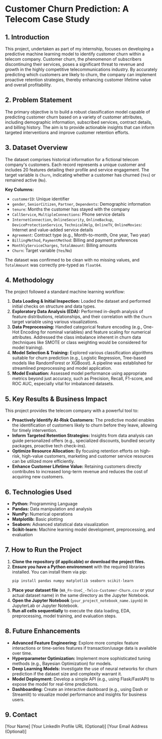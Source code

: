 # Customer Churn Prediction: A Telecom Case Study

## 1. Introduction

This project, undertaken as part of my internship, focuses on developing a predictive machine learning model to identify customer churn within a telecom company. Customer churn, the phenomenon of subscribers discontinuing their services, poses a significant threat to revenue and growth in the highly competitive telecommunications industry. By accurately predicting which customers are likely to churn, the company can implement proactive retention strategies, thereby enhancing customer lifetime value and overall profitability.

## 2. Problem Statement

The primary objective is to build a robust classification model capable of predicting customer churn based on a variety of customer attributes, including demographic information, subscribed services, contract details, and billing history. The aim is to provide actionable insights that can inform targeted interventions and improve customer retention efforts.

## 3. Dataset Overview

The dataset comprises historical information for a fictional telecom company's customers. Each record represents a unique customer and includes 20 features detailing their profile and service engagement. The target variable is `Churn`, indicating whether a customer has churned (`Yes`) or remained active (`No`).

**Key Columns:**
* `customerID`: Unique identifier
* `gender`, `SeniorCitizen`, `Partner`, `Dependents`: Demographic information
* `tenure`: Months the customer has stayed with the company
* `CallService`, `MultipleConnections`: Phone service details
* `InternetConnection`, `OnlineSecurity`, `OnlineBackup`, `DeviceProtectionService`, `TechnicalHelp`, `OnlineTV`, `OnlineMovies`: Internet and value-added service details
* `Agreement`: Contract type (e.g., Month-to-month, One year, Two year)
* `BillingMethod`, `PaymentMethod`: Billing and payment preferences
* `MonthlyServiceCharges`, `TotalAmount`: Billing amounts
* `Churn`: Target variable (`Yes`/`No`)

The dataset was confirmed to be clean with no missing values, and `TotalAmount` was correctly pre-typed as `float64`.

## 4. Methodology

The project followed a standard machine learning workflow:
1.  **Data Loading & Initial Inspection:** Loaded the dataset and performed initial checks on structure and data types.
2.  **Exploratory Data Analysis (EDA):** Performed in-depth analysis of feature distributions, relationships, and their correlation with the `Churn` target variable using various visualizations.
3.  **Data Preprocessing:** Handled categorical feature encoding (e.g., One-Hot Encoding for nominal variables) and feature scaling for numerical attributes. Addressed the class imbalance inherent in churn data (techniques like SMOTE or class weighting would be considered for model training).
4.  **Model Selection & Training:** Explored various classification algorithms suitable for churn prediction (e.g., Logistic Regression, Tree-based models like RandomForest or XGBoost). A pipeline was established for streamlined preprocessing and model application.
5.  **Model Evaluation:** Assessed model performance using appropriate metrics beyond just accuracy, such as Precision, Recall, F1-score, and ROC AUC, especially vital for imbalanced datasets.

## 5. Key Results & Business Impact

This project provides the telecom company with a powerful tool to:
* **Proactively Identify At-Risk Customers:** The predictive model enables the identification of customers likely to churn before they leave, allowing for timely intervention.
* **Inform Targeted Retention Strategies:** Insights from data analysis can guide personalized offers (e.g., specialized discounts, bundled security packages, proactive tech check-ins).
* **Optimize Resource Allocation:** By focusing retention efforts on high-risk, high-value customers, marketing and customer service resources can be utilized more efficiently.
* **Enhance Customer Lifetime Value:** Retaining customers directly contributes to increased long-term revenue and reduces the cost of acquiring new customers.

## 6. Technologies Used

* **Python:** Programming Language
* **Pandas:** Data manipulation and analysis
* **NumPy:** Numerical operations
* **Matplotlib:** Basic plotting
* **Seaborn:** Advanced statistical data visualization
* **Scikit-learn:** Machine learning model development, preprocessing, and evaluation

## 7. How to Run the Project

1.  **Clone the repository (if applicable) or download the project files.**
2.  **Ensure you have a Python environment** with the required libraries installed. You can install them via pip:
    ```bash
    pip install pandas numpy matplotlib seaborn scikit-learn
    ```
3.  **Place your dataset file** (`WA_Fn-UseC_-Telco-Customer-Churn.csv` or your actual dataset name) in the same directory as the Jupyter Notebook.
4.  **Open the Jupyter Notebook** (`your_project_notebook_name.ipynb`) in JupyterLab or Jupyter Notebook.
5.  **Run all cells sequentially** to execute the data loading, EDA, preprocessing, model training, and evaluation steps.

## 8. Future Enhancements

* **Advanced Feature Engineering:** Explore more complex feature interactions or time-series features if transaction/usage data is available over time.
* **Hyperparameter Optimization:** Implement more sophisticated tuning methods (e.g., Bayesian Optimization) for models.
* **Deep Learning Models:** Investigate the use of neural networks for churn prediction if the dataset size and complexity warrant it.
* **Model Deployment:** Develop a simple API (e.g., using Flask/FastAPI) to expose the model for real-time predictions.
* **Dashboarding:** Create an interactive dashboard (e.g., using Dash or Streamlit) to visualize model performance and insights for business users.

## 9. Contact

[Your Name]
[Your LinkedIn Profile URL (Optional)]
[Your Email Address (Optional)]
